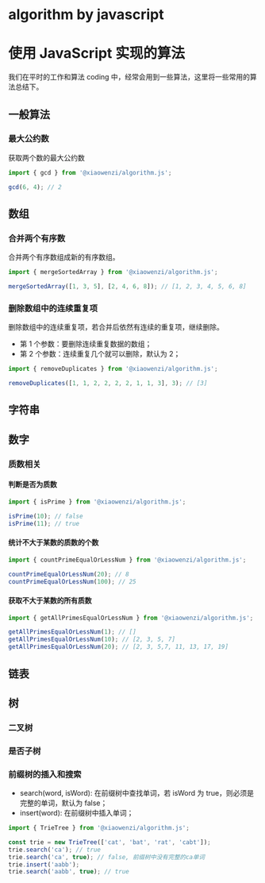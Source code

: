 # algorithm by javascript

# 使用 JavaScript 实现的算法

我们在平时的工作和算法 coding 中，经常会用到一些算法，这里将一些常用的算法总结下。

## 一般算法

### 最大公约数

获取两个数的最大公约数

```javascript
import { gcd } from '@xiaowenzi/algorithm.js';

gcd(6, 4); // 2
```

## 数组

### 合并两个有序数

合并两个有序数组成新的有序数组。

```javascript
import { mergeSortedArray } from '@xiaowenzi/algorithm.js';

mergeSortedArray([1, 3, 5], [2, 4, 6, 8]); // [1, 2, 3, 4, 5, 6, 8]
```

### 删除数组中的连续重复项

删除数组中的连续重复项，若合并后依然有连续的重复项，继续删除。

- 第 1 个参数：要删除连续重复数据的数组；
- 第 2 个参数：连续重复几个就可以删除，默认为 2；

```javascript
import { removeDuplicates } from '@xiaowenzi/algorithm.js';

removeDuplicates([1, 1, 2, 2, 2, 2, 1, 1, 3], 3); // [3]
```

## 字符串

## 数字

### 质数相关

#### 判断是否为质数

```javascript
import { isPrime } from '@xiaowenzi/algorithm.js';

isPrime(10); // false
isPrime(11); // true
```

#### 统计不大于某数的质数的个数

```javascript
import { countPrimeEqualOrLessNum } from '@xiaowenzi/algorithm.js';

countPrimeEqualOrLessNum(20); // 8
countPrimeEqualOrLessNum(100); // 25
```

#### 获取不大于某数的所有质数

```javascript
import { getAllPrimesEqualOrLessNum } from '@xiaowenzi/algorithm.js';

getAllPrimesEqualOrLessNum(1); // []
getAllPrimesEqualOrLessNum(10); // [2, 3, 5, 7]
getAllPrimesEqualOrLessNum(20); // [2, 3, 5,7, 11, 13, 17, 19]
```

## 链表

## 树

### 二叉树

### 是否子树

### 前缀树的插入和搜索

- search(word, isWord): 在前缀树中查找单词，若 isWord 为 true，则必须是完整的单词，默认为 false；
- insert(word): 在前缀树中插入单词；

```javascript
import { TrieTree } from '@xiaowenzi/algorithm.js';

const trie = new TrieTree(['cat', 'bat', 'rat', 'cabt']);
trie.search('ca'); // true
trie.search('ca', true); // false, 前缀树中没有完整的ca单词
trie.insert('aabb');
trie.search('aabb', true); // true
```

